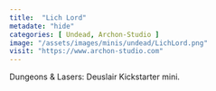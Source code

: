 ```yaml
---
title:  "Lich Lord"
metadate: "hide"
categories: [ Undead, Archon-Studio ]
image: "/assets/images/minis/undead/LichLord.png"
visit: "https://www.archon-studio.com"
---
```

Dungeons & Lasers: Deuslair Kickstarter mini.